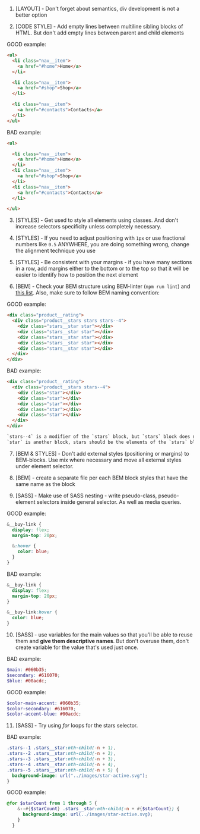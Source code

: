 1. [LAYOUT] - Don't forget about semantics, div development is not a better
option

2. [CODE STYLE] - Add empty lines between multiline sibling blocks of HTML.
But don't add empty lines between parent and child elements

GOOD example:
```html
<ul>
  <li class="nav__item">
    <a href="#home">Home</a>
  </li>

  <li class="nav__item">
    <a href="#shop">Shop</a>
  </li>

  <li class="nav__item">
    <a href="#contacts">Contacts</a>
  </li>
</ul>
```
BAD example:
```html
<ul>

  <li class="nav__item">
    <a href="#home">Home</a>
  </li>
  <li class="nav__item">
    <a href="#shop">Shop</a>
  </li>
  <li class="nav__item">
    <a href="#contacts">Contacts</a>
  </li>

</ul>
```

3. [STYLES] - Get used to style all elements using classes. And don't increase
selectors specificity unless completely necessary.

4. [STYLES] - If you need to adjust positioning with `1px` or use fractional numbers
like `0.5` ANYWHERE, you are doing something wrong, change the alignment technique you use

5. [STYLES] - Be consistent with your margins - if you have many sections in a
row, add margins either to the bottom or to the top so that it will be easier
to identify how to position the next element

6. [BEM] - Check your BEM structure using BEM-linter (`npm run lint`) and
[this list](https://mate-academy.github.io/fe-program/css/typical-bem-mistakes).
Also, make sure to follow BEM naming convention:


GOOD example:
```html
<div class="product__rating">
  <div class="product__stars stars stars--4">
    <div class="stars__star star"></div>
    <div class="stars__star star"></div>
    <div class="stars__star star"></div>
    <div class="stars__star star"></div>
    <div class="stars__star star"></div>
  </div>
</div>
```

BAD example:
```html
<div class="product__rating">
  <div class="product__stars stars--4">
    <div class="star"></div>
    <div class="star"></div>
    <div class="star"></div>
    <div class="star"></div>
    <div class="star"></div>
  </div>
</div>

`stars--4` is a modifier of the `stars` block, but `stars` block does not exist in HTML;
`star` is another block, stars should be the elements of the `stars` block
```

7. [BEM & STYLES] - Don't add external styles (positioning or margins) to
   BEM-blocks. Use mix where necessary and move all external styles under element
   selector.

8. [BEM] - create a separate file per each BEM block styles that have the same
name as the block

9. [SASS] - Make use of SASS nesting - write pseudo-class, pseudo-element
selectors inside general selector. As well as media queries.

GOOD example:
```scss
&__buy-link {
  display: flex;
  margin-top: 20px;

  &:hover {
    color: blue;
  }
}
```

BAD example:
```scss
&__buy-link {
  display: flex;
  margin-top: 20px;
}

&__buy-link:hover {
  color: blue;
}
```

10. [SASS] - use variables for the main values so that you'll be able to reuse
them and **give them descriptive names**. But don't overuse them, don't create
variable for the value that's used just once.

BAD example:
```scss
$main: #060b35;
$secondary: #616070;
$blue: #00acdc;
```

GOOD example:
```scss
$color-main-accent: #060b35;
$color-secondary: #616070;
$color-accent-blue: #00acdc;
```

11. [SASS] - Try using _for_ loops for the stars selector.

BAD example:
```scss
.stars--1 .stars__star:nth-child(-n + 1),
.stars--2 .stars__star:nth-child(-n + 2),
.stars--3 .stars__star:nth-child(-n + 3),
.stars--4 .stars__star:nth-child(-n + 4),
.stars--5 .stars__star:nth-child(-n + 5) {
  background-image: url("../images/star-active.svg");
}
```

GOOD example:
```scss
@for $starCount from 1 through 5 {
    &--#{$starCount} .stars__star:nth-child(-n + #{$starCount}) {
      background-image: url(../images/star-active.svg);
    }
  }
```

